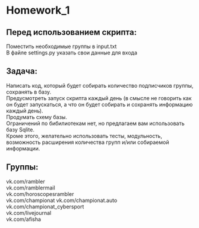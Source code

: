 # Homework_1

Перед использованием скрипта:
-
Поместить необходимые группы в input.txt  
В файле settings.py указать свои данные для входа

Задача:
-
Написать код, который будет собирать количество подписчиков группы, сохранять в базу.   
Предусмотреть запуск скрипта каждый день (в смысле не говорить как он будет запускаться, а что он будет собирать и сохранять информацию каждый день).   
Продумать схему базы.   
Ограничений по бибилиотекам нет, но предлагаем вам использовать базу Sqlite.    
Кроме этого, желательно использовать тесты, модульность, возможность расширения количества групп и/или собираемой информации.   


Группы:
-
vk.com/rambler  
vk.com/ramblermail  
vk.com/horoscopesrambler  
vk.com/championat 
vk.com/championat.auto  
vk.com/championat_cybersport  
vk.com/livejournal  
vk.com/afisha 
